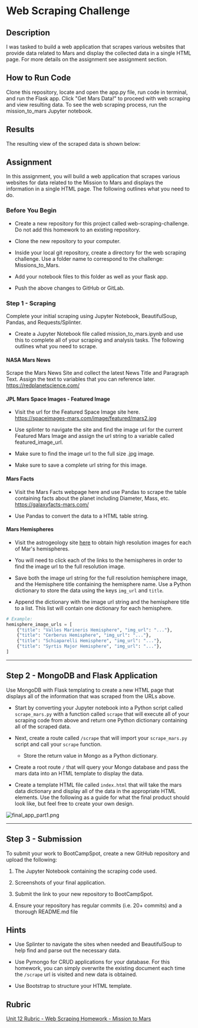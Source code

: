 # Web Scraping Challenge

## Description
I was tasked to build a web application that scrapes various websites that provide data related to Mars and display the collected data in a single HTML page. For more details on the assignment see assignment section.

## How to Run Code
Clone this repository, locate and open the app.py file, run code in terminal, and run the Flask app. Click "Get Mars Data!" to proceed with web scraping and view resulting data. To see the web scraping process, run the mission_to_mars Jupyter notebook.

## Results
The resulting view of the scraped data is shown below:

## Assignment

In this assignment, you will build a web application that scrapes various websites for data related to the Mission to Mars and displays the information in a single HTML page. The following outlines what you need to do.

### Before You Begin


* Create a new repository for this project called web-scraping-challenge. Do not add this homework to an existing repository.


* Clone the new repository to your computer.


* Inside your local git repository, create a directory for the web scraping challenge. Use a folder name to correspond to the challenge: Missions_to_Mars.


* Add your notebook files to this folder as well as your flask app.


* Push the above changes to GitHub or GitLab.



### Step 1 - Scraping
Complete your initial scraping using Jupyter Notebook, BeautifulSoup, Pandas, and Requests/Splinter.

* Create a Jupyter Notebook file called mission_to_mars.ipynb and use this to complete all of your scraping and analysis tasks. The following outlines what you need to scrape.


#### NASA Mars News

Scrape the Mars News Site and collect the latest News Title and Paragraph Text. Assign the text to variables that you can reference later.
https://redplanetscience.com/

#### JPL Mars Space Images - Featured Image


* Visit the url for the Featured Space Image site here.
https://spaceimages-mars.com/image/featured/mars2.jpg

* Use splinter to navigate the site and find the image url for the current Featured Mars Image and assign the url string to a variable called featured_image_url.


* Make sure to find the image url to the full size .jpg image.


* Make sure to save a complete url string for this image.

#### Mars Facts


* Visit the Mars Facts webpage here and use Pandas to scrape the table containing facts about the planet including Diameter, Mass, etc.
https://galaxyfacts-mars.com/


* Use Pandas to convert the data to a HTML table string.

#### Mars Hemispheres

* Visit the astrogeology site [here](https://marshemispheres.com/) to obtain high resolution images for each of Mar's hemispheres.

* You will need to click each of the links to the hemispheres in order to find the image url to the full resolution image.

* Save both the image url string for the full resolution hemisphere image, and the Hemisphere title containing the hemisphere name. Use a Python dictionary to store the data using the keys `img_url` and `title`.

* Append the dictionary with the image url string and the hemisphere title to a list. This list will contain one dictionary for each hemisphere.

```python
# Example:
hemisphere_image_urls = [
    {"title": "Valles Marineris Hemisphere", "img_url": "..."},
    {"title": "Cerberus Hemisphere", "img_url": "..."},
    {"title": "Schiaparelli Hemisphere", "img_url": "..."},
    {"title": "Syrtis Major Hemisphere", "img_url": "..."},
]
```

- - -

## Step 2 - MongoDB and Flask Application

Use MongoDB with Flask templating to create a new HTML page that displays all of the information that was scraped from the URLs above.

* Start by converting your Jupyter notebook into a Python script called `scrape_mars.py` with a function called `scrape` that will execute all of your scraping code from above and return one Python dictionary containing all of the scraped data.

* Next, create a route called `/scrape` that will import your `scrape_mars.py` script and call your `scrape` function.

  * Store the return value in Mongo as a Python dictionary.

* Create a root route `/` that will query your Mongo database and pass the mars data into an HTML template to display the data.

* Create a template HTML file called `index.html` that will take the mars data dictionary and display all of the data in the appropriate HTML elements. Use the following as a guide for what the final product should look like, but feel free to create your own design.

![final_app_part1.png](Images/final_app.png)

- - -

## Step 3 - Submission

To submit your work to BootCampSpot, create a new GitHub repository and upload the following:

1. The Jupyter Notebook containing the scraping code used.

2. Screenshots of your final application.

3. Submit the link to your new repository to BootCampSpot.

4. Ensure your repository has regular commits (i.e. 20+ commits) and a thorough README.md file

## Hints

* Use Splinter to navigate the sites when needed and BeautifulSoup to help find and parse out the necessary data.

* Use Pymongo for CRUD applications for your database. For this homework, you can simply overwrite the existing document each time the `/scrape` url is visited and new data is obtained.

* Use Bootstrap to structure your HTML template.

## Rubric

[Unit 12 Rubric - Web Scraping Homework - Mission to Mars](https://docs.google.com/document/d/1paGEIFS5yp2VQu6G8F45B4uj1t1t29zL73KEQrD0xpo/edit?usp=sharing)


